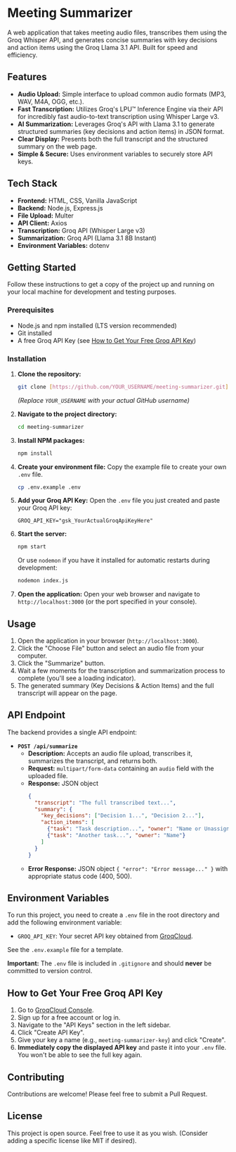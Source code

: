 # Meeting Summarizer

A web application that takes meeting audio files, transcribes them using the Groq Whisper API, and generates concise summaries with key decisions and action items using the Groq Llama 3.1 API. Built for speed and efficiency.

## Features

* **Audio Upload:** Simple interface to upload common audio formats (MP3, WAV, M4A, OGG, etc.).
* **Fast Transcription:** Utilizes Groq's LPU™ Inference Engine via their API for incredibly fast audio-to-text transcription using Whisper Large v3.
* **AI Summarization:** Leverages Groq's API with Llama 3.1 to generate structured summaries (key decisions and action items) in JSON format.
* **Clear Display:** Presents both the full transcript and the structured summary on the web page.
* **Simple & Secure:** Uses environment variables to securely store API keys.

## Tech Stack

* **Frontend:** HTML, CSS, Vanilla JavaScript
* **Backend:** Node.js, Express.js
* **File Upload:** Multer
* **API Client:** Axios
* **Transcription:** Groq API (Whisper Large v3)
* **Summarization:** Groq API (Llama 3.1 8B Instant)
* **Environment Variables:** dotenv

## Getting Started

Follow these instructions to get a copy of the project up and running on your local machine for development and testing purposes.

### Prerequisites

* Node.js and npm installed (LTS version recommended)
* Git installed
* A free Groq API Key (see [How to Get Your Free Groq API Key](#how-to-get-your-free-groq-api-key))

### Installation

1.  **Clone the repository:**
    ```bash
    git clone [https://github.com/YOUR_USERNAME/meeting-summarizer.git](https://github.com/YOUR_USERNAME/meeting-summarizer.git)
    ```
    *(Replace `YOUR_USERNAME` with your actual GitHub username)*

2.  **Navigate to the project directory:**
    ```bash
    cd meeting-summarizer
    ```

3.  **Install NPM packages:**
    ```bash
    npm install
    ```

4.  **Create your environment file:**
    Copy the example file to create your own `.env` file.
    ```bash
    cp .env.example .env
    ```

5.  **Add your Groq API Key:**
    Open the `.env` file you just created and paste your Groq API key:
    ```env
    GROQ_API_KEY="gsk_YourActualGroqApiKeyHere"
    ```

6.  **Start the server:**
    ```bash
    npm start
    ```
    Or use `nodemon` if you have it installed for automatic restarts during development:
    ```bash
    nodemon index.js
    ```

7.  **Open the application:**
    Open your web browser and navigate to `http://localhost:3000` (or the port specified in your console).

## Usage

1.  Open the application in your browser (`http://localhost:3000`).
2.  Click the "Choose File" button and select an audio file from your computer.
3.  Click the "Summarize" button.
4.  Wait a few moments for the transcription and summarization process to complete (you'll see a loading indicator).
5.  The generated summary (Key Decisions & Action Items) and the full transcript will appear on the page.

## API Endpoint

The backend provides a single API endpoint:

* **`POST /api/summarize`**
    * **Description:** Accepts an audio file upload, transcribes it, summarizes the transcript, and returns both.
    * **Request:** `multipart/form-data` containing an `audio` field with the uploaded file.
    * **Response:** JSON object
        ```json
        {
          "transcript": "The full transcribed text...",
          "summary": {
            "key_decisions": ["Decision 1...", "Decision 2..."],
            "action_items": [
              {"task": "Task description...", "owner": "Name or Unassigned"},
              {"task": "Another task...", "owner": "Name"}
            ]
          }
        }
        ```
    * **Error Response:** JSON object `{ "error": "Error message..." }` with appropriate status code (400, 500).

## Environment Variables

To run this project, you need to create a `.env` file in the root directory and add the following environment variable:

* `GROQ_API_KEY`: Your secret API key obtained from [GroqCloud](https://console.groq.com/keys).

See the `.env.example` file for a template.

**Important:** The `.env` file is included in `.gitignore` and should **never** be committed to version control.

## How to Get Your Free Groq API Key

1.  Go to [GroqCloud Console](https://console.groq.com/).
2.  Sign up for a free account or log in.
3.  Navigate to the "API Keys" section in the left sidebar.
4.  Click "Create API Key".
5.  Give your key a name (e.g., `meeting-summarizer-key`) and click "Create".
6.  **Immediately copy the displayed API key** and paste it into your `.env` file. You won't be able to see the full key again.

## Contributing

Contributions are welcome! Please feel free to submit a Pull Request.

## License

This project is open source. Feel free to use it as you wish. (Consider adding a specific license like MIT if desired).
